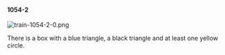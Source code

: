 #### 1054-2
![train-1054-2-0.png](https://github.com/lil-lab/nlvr/raw/master/nlvr/train/images/76/train-1054-2-0.png "train-1054-2-0.png")

There is a box with a blue triangle, a black triangle and at least one yellow circle.